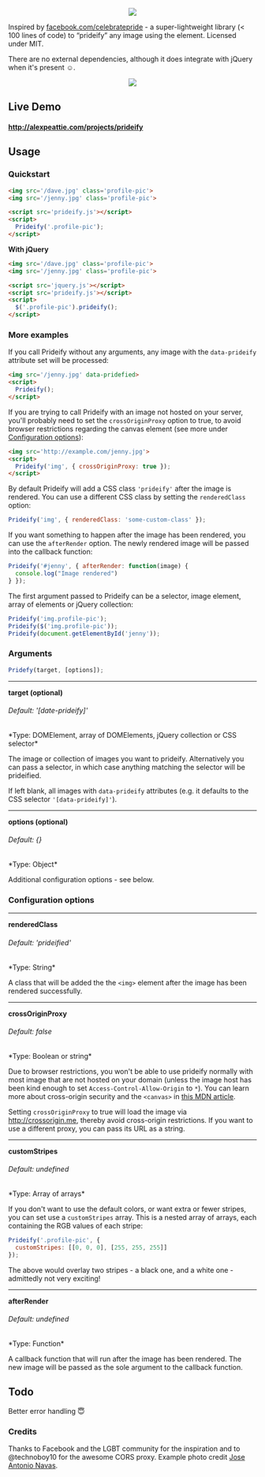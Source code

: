 <p align='center'>
  <a href='http://alexpeattie.com/projects/prideify' target='_blank'><img src='https://raw.github.com/alexpeattie/prideify/master/logo.png'></a>
</p>

Inspired by [facebook.com/celebratepride](https://facebook.com/celebratepride) - a super-lightweight library (< 100 lines of code) to “prideify” any image using the <canvas> element. Licensed under MIT.

There are no external dependencies, although it does integrate with jQuery when it's present :relaxed:.

<p align='center'>
  <img src='https://raw.github.com/alexpeattie/prideify/master/example.png'>
</p>

## Live Demo

#### <http://alexpeattie.com/projects/prideify>

## Usage
### Quickstart

~~~html
<img src='/dave.jpg' class='profile-pic'>
<img src='/jenny.jpg' class='profile-pic'>

<script src='prideify.js'></script>
<script>
  Prideify('.profile-pic');
</script>
~~~

**With jQuery**

~~~html
<img src='/dave.jpg' class='profile-pic'>
<img src='/jenny.jpg' class='profile-pic'>

<script src='jquery.js'></script>
<script src='prideify.js'></script>
<script>
  $('.profile-pic').prideify();
</script>
~~~

### More examples

If you call Prideify without any arguments, any image with the `data-prideify` attribute set will be processed:

~~~html
<img src='/jenny.jpg' data-pridefied>
<script>
  Prideify();
</script>
~~~

If you are trying to call Prideify with an image not hosted on your server, you'll probably need to set the `crossOriginProxy` option to true, to avoid browser restrictions regarding the canvas element (see more under [Configuration options](#configuration-options)):

~~~html
<img src='http://example.com/jenny.jpg'>
<script>
  Prideify('img', { crossOriginProxy: true });
</script>
~~~
By default Prideify will add a CSS class `'prideify'` after the image is rendered. You can use a different CSS class by setting the `renderedClass` option:

~~~js
Prideify('img', { renderedClass: 'some-custom-class' });
~~~

If you want something to happen after the image has been rendered, you can use the `afterRender` option. The newly rendered image will be passed into the callback function:

~~~js
Prideify('#jenny', { afterRender: function(image) {
  console.log("Image rendered")
} });
~~~

The first argument passed to Prideify can be a selector, image element, array of elements or jQuery collection:

~~~js
Prideify('img.profile-pic');
Prideify($('img.profile-pic'));
Prideify(document.getElementById('jenny'));
~~~

### Arguments

~~~js
Pridefy(target, [options]);
~~~

<hr>

**target (optional)**
<h6>Default: '[date-prideify]'</h6>
*Type: DOMElement, array of DOMElements, jQuery collection or CSS selector*

The image or collection of images you want to prideify. Alternatively you can pass a selector, in which case anything matching the selector will be prideified.

If left blank, all images with `data-prideify` attributes (e.g. it defaults to the CSS selector `'[data-prideify]'`).

<hr>

**options (optional)**
<h6>Default: {}</h6>
*Type: Object*

Additional configuration options - see below.

### Configuration options

<hr>

**renderedClass**
<h6>Default: 'prideified'</h6>
*Type: String*

A class that will be added the the `<img>` element after the image has been rendered successfully.

<hr>

**crossOriginProxy**
<h6>Default: false</h6>
*Type: Boolean or string*

Due to browser restrictions, you won't be able to use prideify normally with most image that are not hosted on your domain (unless the image host has been kind enough to set `Access-Control-Allow-Origin` to `*`). You can learn more about cross-origin security and the `<canvas>` in [this MDN article](https://developer.mozilla.org/en-US/docs/Web/HTML/CORS_enabled_image).

Setting `crossOriginProxy` to true will load the image via <http://crossorigin.me>, thereby avoid cross-origin restrictions. If you want to use a different proxy, you can pass its URL as a string.

<hr>

**customStripes**
<h6>Default: undefined</h6>
*Type: Array of arrays*

If you don't want to use the default colors, or want extra or fewer stripes, you can set use a `customStripes` array. This is a nested array of arrays, each containing the RGB values of each stripe:

~~~js
Prideify('.profile-pic', { 
  customStripes: [[0, 0, 0], [255, 255, 255]] 
});
~~~

The above would overlay two stripes - a black one, and a white one - admittedly not very exciting!

<hr>

**afterRender**
<h6>Default: undefined</h6>
*Type: Function*

A callback function that will run after the image has been rendered. The new image will be passed as the sole argument to the callback function.

## Todo

Better error handling :innocent:

### Credits

Thanks to Facebook and the LGBT community for the inspiration and to @technoboy10 for the awesome CORS proxy. Example photo credit [Jose Antonio Navas](https://www.flickr.com/photos/joseanavas/5984942462).
